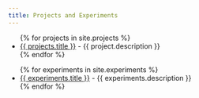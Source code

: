 ```yaml
---
title: Projects and Experiments
---
```


<ul>
  {% for projects in site.projects %}
    <li>
      <a href="{{ projects.url }}">{{ projects.title }}</a> - {{ project.description }}
    </li>
  {% endfor %}
</ul>

<ul>
  {% for experiments in site.experiments %}
    <li>
      <a href="{{ experiments.url }}">{{ experiments.title }}</a> - {{ experiments.description }}
    </li>
  {% endfor %}
</ul>